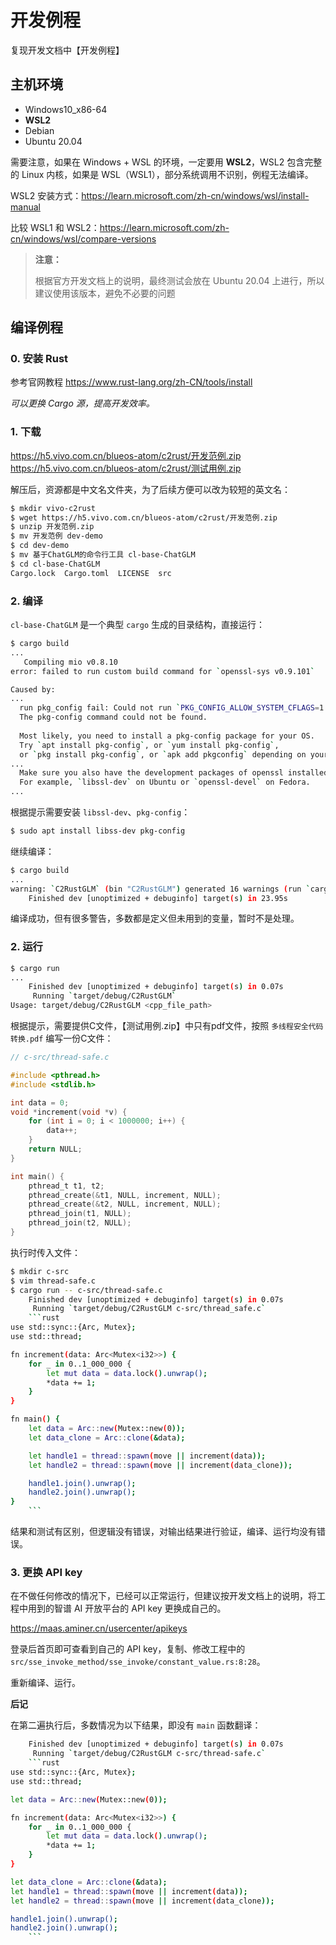 # 开发例程

复现开发文档中【开发例程】

## 主机环境
* Windows10_x86-64
* **WSL2**
* Debian
* Ubuntu 20.04

需要注意，如果在 Windows + WSL 的环境，一定要用 **WSL2**，WSL2 包含完整的 Linux 内核，如果是 WSL（WSL1），部分系统调用不识别，例程无法编译。

WSL2 安装方式：<https://learn.microsoft.com/zh-cn/windows/wsl/install-manual>

比较 WSL1 和 WSL2：<https://learn.microsoft.com/zh-cn/windows/wsl/compare-versions>

> **注意：**
>
> 根据官方开发文档上的说明，最终测试会放在 Ubuntu 20.04 上进行，所以建议使用该版本，避免不必要的问题

## 编译例程

### 0. 安装 Rust

参考官网教程 <https://www.rust-lang.org/zh-CN/tools/install>

*可以更换 Cargo 源，提高开发效率。*

### 1. 下载

<https://h5.vivo.com.cn/blueos-atom/c2rust/开发范例.zip> \
<https://h5.vivo.com.cn/blueos-atom/c2rust/测试用例.zip>

解压后，资源都是中文名文件夹，为了后续方便可以改为较短的英文名：
```bash
$ mkdir vivo-c2rust
$ wget https://h5.vivo.com.cn/blueos-atom/c2rust/开发范例.zip
$ unzip 开发范例.zip
$ mv 开发范例 dev-demo
$ cd dev-demo
$ mv 基于ChatGLM的命令行工具 cl-base-ChatGLM
$ cd cl-base-ChatGLM
Cargo.lock  Cargo.toml  LICENSE  src
```

### 2. 编译
`cl-base-ChatGLM` 是一个典型 `cargo` 生成的目录结构，直接运行：
```bash
$ cargo build
...
   Compiling mio v0.8.10
error: failed to run custom build command for `openssl-sys v0.9.101`

Caused by:
...
  run pkg_config fail: Could not run `PKG_CONFIG_ALLOW_SYSTEM_CFLAGS=1 pkg-config --libs --cflags openssl`
  The pkg-config command could not be found.
  
  Most likely, you need to install a pkg-config package for your OS.
  Try `apt install pkg-config`, or `yum install pkg-config`,
  or `pkg install pkg-config`, or `apk add pkgconfig` depending on your distribution.
...
  Make sure you also have the development packages of openssl installed.
  For example, `libssl-dev` on Ubuntu or `openssl-devel` on Fedora.
...
```

根据提示需要安装 `libssl-dev`、`pkg-config`：
```bash
$ sudo apt install libss-dev pkg-config
```

继续编译：
```bash
$ cargo build
...
warning: `C2RustGLM` (bin "C2RustGLM") generated 16 warnings (run `cargo fix --bin "C2RustGLM"` to apply 11 suggestions)
    Finished dev [unoptimized + debuginfo] target(s) in 23.95s
```
编译成功，但有很多警告，多数都是定义但未用到的变量，暂时不是处理。

### 2. 运行
```bash
$ cargo run
...
    Finished dev [unoptimized + debuginfo] target(s) in 0.07s
     Running `target/debug/C2RustGLM`
Usage: target/debug/C2RustGLM <cpp_file_path>
```
根据提示，需要提供C文件，【测试用例.zip】中只有pdf文件，按照 `多线程安全代码转换.pdf` 编写一份C文件：
```c
// c-src/thread-safe.c

#include <pthread.h>
#include <stdlib.h>

int data = 0;
void *increment(void *v) {
    for (int i = 0; i < 1000000; i++) {
        data++;
    }
    return NULL;
}

int main() {
    pthread_t t1, t2;
    pthread_create(&t1, NULL, increment, NULL);
    pthread_create(&t2, NULL, increment, NULL);
    pthread_join(t1, NULL);
    pthread_join(t2, NULL);
}
```
执行时传入文件：
```bash
$ mkdir c-src
$ vim thread-safe.c
$ cargo run -- c-src/thread-safe.c
    Finished dev [unoptimized + debuginfo] target(s) in 0.07s
     Running `target/debug/C2RustGLM c-src/thread_safe.c`
    ```rust
use std::sync::{Arc, Mutex};
use std::thread;

fn increment(data: Arc<Mutex<i32>>) {
    for _ in 0..1_000_000 {
        let mut data = data.lock().unwrap();
        *data += 1;
    }
}

fn main() {
    let data = Arc::new(Mutex::new(0));
    let data_clone = Arc::clone(&data);

    let handle1 = thread::spawn(move || increment(data));
    let handle2 = thread::spawn(move || increment(data_clone));

    handle1.join().unwrap();
    handle2.join().unwrap();
}
    ```
```
结果和测试有区别，但逻辑没有错误，对输出结果进行验证，编译、运行均没有错误。


### 3. 更换 API key
在不做任何修改的情况下，已经可以正常运行，但建议按开发文档上的说明，将工程中用到的智谱 AI 开放平台的 API key 更换成自己的。

<https://maas.aminer.cn/usercenter/apikeys>

登录后首页即可查看到自己的 API key，复制、修改工程中的 `src/sse_invoke_method/sse_invoke/constant_value.rs:8:28`。

重新编译、运行。

**后记**

在第二遍执行后，多数情况为以下结果，即没有 `main` 函数翻译：
```bash
    Finished dev [unoptimized + debuginfo] target(s) in 0.07s
     Running `target/debug/C2RustGLM c-src/thread-safe.c`
    ```rust
use std::sync::{Arc, Mutex};
use std::thread;

let data = Arc::new(Mutex::new(0));

fn increment(data: Arc<Mutex<i32>>) {
    for _ in 0..1_000_000 {
        let mut data = data.lock().unwrap();
        *data += 1;
    }
}

let data_clone = Arc::clone(&data);
let handle1 = thread::spawn(move || increment(data));
let handle2 = thread::spawn(move || increment(data_clone));

handle1.join().unwrap();
handle2.join().unwrap();
    ```
```